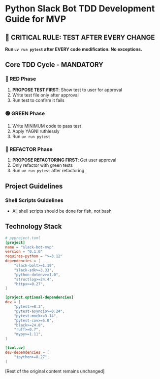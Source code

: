 # Python Slack Bot TDD Development Guide for MVP

## 🚨 CRITICAL RULE: TEST AFTER EVERY CHANGE

**Run `uv run pytest` after EVERY code modification. No exceptions.**

## Core TDD Cycle - MANDATORY

### 🔴 RED Phase

1. **PROPOSE TEST FIRST**: Show test to user for approval
2. Write test file only after approval
3. Run test to confirm it fails

### 🟢 GREEN Phase

1. Write MINIMUM code to pass test
2. Apply YAGNI ruthlessly
3. Run `uv run pytest`

### 🔵 REFACTOR Phase

1. **PROPOSE REFACTORING FIRST**: Get user approval
2. Only refactor with green tests
3. Run `uv run pytest` after refactoring

## Project Guidelines

### Shell Scripts Guidelines
- All shell scripts should be done for fish, not bash

## Technology Stack

```toml
# pyproject.toml
[project]
name = "slack-bot-mvp"
version = "0.1.0"
requires-python = ">=3.12"
dependencies = [
    "slack-bolt>=1.19",
    "slack-sdk>=3.33",
    "python-dotenv>=1.0",
    "structlog>=24.4",
    "httpx>=0.27",
]

[project.optional-dependencies]
dev = [
    "pytest>=8.3",
    "pytest-asyncio>=0.24",
    "pytest-mock>=3.14",
    "pytest-cov>=5.0",
    "black>=24.8",
    "ruff>=0.7",
    "mypy>=1.11",
]

[tool.uv]
dev-dependencies = [
    "ipython>=8.27",
]
```

[Rest of the original content remains unchanged]